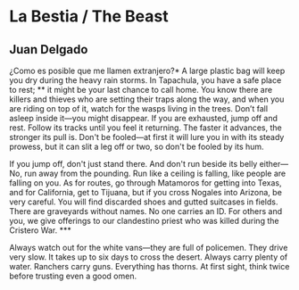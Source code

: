 # La Bestia / The Beast
## Juan Delgado
¿Como es posible que me llamen extranjero?*
A large plastic bag will keep you dry
during the heavy rain storms.
In Tapachula, you have a safe place to rest; **
it might be your last chance to call home.
You know there are killers and thieves
who are setting their traps along the way,
and when you are riding on top of it,
watch for the wasps living in the trees.
Don’t fall asleep inside it—you might disappear.
If you are exhausted, jump off and rest.
Follow its tracks until you feel it returning.
The faster it advances, the stronger its pull is.
Don't be fooled—at first it will lure you in
with its steady prowess, but it can slit
a leg off or two, so don't be fooled by its hum.

If you jump off, don't just stand there.
And don't run beside its belly either—
No, run away from the pounding. Run like
a ceiling is falling, like people are falling on you.
As for routes, go through Matamoros
for getting into Texas, and for California,
get to Tijuana, but if you cross Nogales
into Arizona, be very careful. You will find
discarded shoes and gutted suitcases in fields.
There are graveyards without names.
No one carries an ID. For others and you,
we give offerings to our clandestino priest
who was killed during the Cristero War. ***

Always watch out for the white vans—they
are full of policemen. They drive very slow.
It takes up to six days to cross the desert.
Always carry plenty of water. Ranchers carry guns.
Everything has thorns. At first sight, think twice
before trusting even a good omen.
